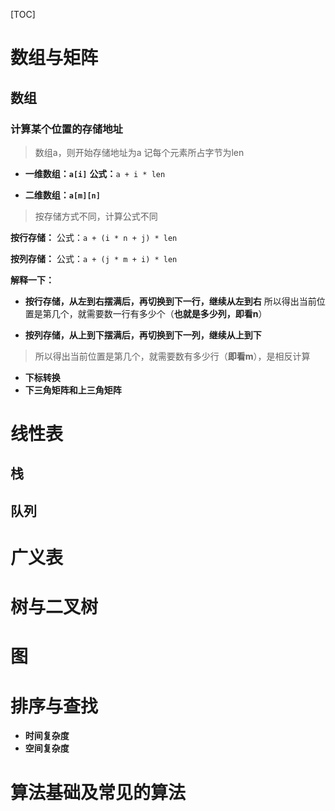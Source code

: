 [TOC]

# 数组与矩阵

## 数组
### 计算某个位置的存储地址
> 数组a，则开始存储地址为a
> 记每个元素所占字节为len

* **一维数组：`a[i]`**
**公式：**`a + i * len` 

* **二维数组：`a[m][n]`**
> 按存储方式不同，计算公式不同

**按行存储：**
公式：`a + (i * n + j) * len `

**按列存储：**
公式：`a + (j * m + i) * len`

**解释一下：**
* **按行存储，从左到右摆满后，再切换到下一行，继续从左到右**
所以得出当前位置是第几个，就需要数一行有多少个（**也就是多少列，即看n**）

* **按列存储，从上到下摆满后，再切换到下一列，继续从上到下**
> 所以得出当前位置是第几个，就需要数有多少行（**即看m**），是相反计算

* **下标转换**
* **下三角矩阵和上三角矩阵**

# 线性表
## 栈

## 队列

# 广义表

# 树与二叉树

# 图

# 排序与查找
* **时间复杂度**
* **空间复杂度**

# 算法基础及常见的算法
